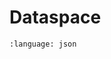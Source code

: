 # Dataspace

```{literalinclude} ../../src/h5json/schema/dataspaces.schema.json
:language: json
```
